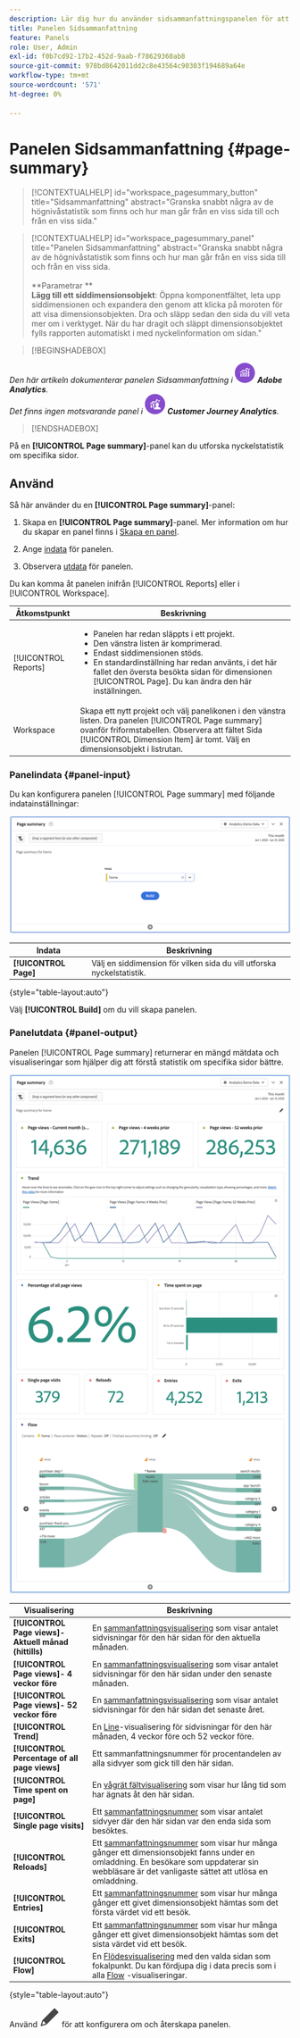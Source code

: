 ```yaml
---
description: Lär dig hur du använder sidsammanfattningspanelen för att visa sammanfattningsinformation för en markerad sida.
title: Panelen Sidsammanfattning
feature: Panels
role: User, Admin
exl-id: f0b7cd92-17b2-452d-9aab-f78629360ab8
source-git-commit: 978bd8642011dd2c8e43564c90303f194689a64e
workflow-type: tm+mt
source-wordcount: '571'
ht-degree: 0%

---
```


# Panelen Sidsammanfattning {#page-summary}

<!-- markdownlint-disable MD034 -->

>[!CONTEXTUALHELP]
>id="workspace_pagesummary_button"
>title="Sidsammanfattning"
>abstract="Granska snabbt några av de högnivåstatistik som finns och hur man går från en viss sida till och från en viss sida."

<!-- markdownlint-enable MD034 -->

<!-- markdownlint-disable MD034 -->

>[!CONTEXTUALHELP]
>id="workspace_pagesummary_panel"
>title="Panelen Sidsammanfattning"
>abstract="Granska snabbt några av de högnivåstatistik som finns och hur man går från en viss sida till och från en viss sida.<br/><br/>**Parametrar **<br/>**Lägg till ett siddimensionsobjekt**: Öppna komponentfältet, leta upp siddimensionen och expandera den genom att klicka på moroten för att visa dimensionsobjekten. Dra och släpp sedan den sida du vill veta mer om i verktyget. När du har dragit och släppt dimensionsobjektet fylls rapporten automatiskt i med nyckelinformation om sidan."

<!-- markdownlint-enable MD034 -->


>[!BEGINSHADEBOX]

_Den här artikeln dokumenterar panelen Sidsammanfattning i_ ![AdobeAnalytics](/help/assets/icons/AdobeAnalytics.svg) _**Adobe Analytics**._<br/>_Det finns ingen motsvarande panel i_ ![CustomerJourneyAnalytics](/help/assets/icons/CustomerJourneyAnalytics.svg) _**Customer Journey Analytics**._

>[!ENDSHADEBOX]

På en **[!UICONTROL Page summary]**-panel kan du utforska nyckelstatistik om specifika sidor.

## Använd

Så här använder du en **[!UICONTROL Page summary]**-panel:

1. Skapa en **[!UICONTROL Page summary]**-panel. Mer information om hur du skapar en panel finns i [Skapa en panel](panels.md#create-a-panel).

1. Ange [indata](#panel-input) för panelen.

1. Observera [utdata](#panel-output) för panelen.



Du kan komma åt panelen inifrån [!UICONTROL Reports] eller i [!UICONTROL Workspace].

| Åtkomstpunkt | Beskrivning |
| --- | --- |
| [!UICONTROL Reports] | <ul><li>Panelen har redan släppts i ett projekt.</li><li>Den vänstra listen är komprimerad.</li><li>Endast siddimensionen stöds.</li><li>En standardinställning har redan använts, i det här fallet den översta besökta sidan för dimensionen [!UICONTROL Page]. Du kan ändra den här inställningen.</li></ul> |
| Workspace | Skapa ett nytt projekt och välj panelikonen i den vänstra listen. Dra panelen [!UICONTROL Page summary] ovanför friformstabellen. Observera att fältet Sida [!UICONTROL Dimension Item] är tomt. Välj en dimensionsobjekt i listrutan. |

### Panelindata {#panel-input}

Du kan konfigurera panelen [!UICONTROL Page summary] med följande indatainställningar:

![Sammanfattning av sidindata](assets/page-summary-input.png)

| Indata | Beskrivning |
| --- | --- |
| **[!UICONTROL Page]** | Välj en siddimension för vilken sida du vill utforska nyckelstatistik. |

{style="table-layout:auto"}


Välj **[!UICONTROL Build]** om du vill skapa panelen.

### Panelutdata {#panel-output}

Panelen [!UICONTROL Page summary] returnerar en mängd mätdata och visualiseringar som hjälper dig att förstå statistik om specifika sidor bättre.

![Panelen Sidsammanfattning](assets/page-summary-output.png)

| Visualisering | Beskrivning |
| --- | --- |
| **[!UICONTROL Page views]- Aktuell månad (hittills)** | En [sammanfattningsvisualisering](/help/analyze/analysis-workspace/visualizations/summary-number-change.md) som visar antalet sidvisningar för den här sidan för den aktuella månaden. |
| **[!UICONTROL Page views]- 4 veckor före** | En [sammanfattningsvisualisering](/help/analyze/analysis-workspace/visualizations/summary-number-change.md) som visar antalet sidvisningar för den här sidan under den senaste månaden. |
| **[!UICONTROL Page views]- 52 veckor före** | En [sammanfattningsvisualisering](/help/analyze/analysis-workspace/visualizations/summary-number-change.md) som visar antalet sidvisningar för den här sidan det senaste året. |
| **[!UICONTROL Trend]** | En [Line](/help/analyze/analysis-workspace/visualizations/line.md)-visualisering för sidvisningar för den här månaden, 4 veckor före och 52 veckor före. |
| **[!UICONTROL Percentage of all page views]** | Ett sammanfattningsnummer för procentandelen av alla sidvyer som gick till den här sidan. |
| **[!UICONTROL Time spent on page]** | En [vågrät fältvisualisering](/help/analyze/analysis-workspace/visualizations/horizontal-bar.md) som visar hur lång tid som har ägnats åt den här sidan. |
| **[!UICONTROL Single page visits]** | Ett [sammanfattningsnummer](/help/analyze/analysis-workspace/visualizations/summary-number-change.md) som visar antalet sidvyer där den här sidan var den enda sida som besöktes. |
| **[!UICONTROL Reloads]** | Ett [sammanfattningsnummer](/help/analyze/analysis-workspace/visualizations/summary-number-change.md) som visar hur många gånger ett dimensionsobjekt fanns under en omladdning. En besökare som uppdaterar sin webbläsare är det vanligaste sättet att utlösa en omladdning. |
| **[!UICONTROL Entries]** | Ett [sammanfattningsnummer](/help/analyze/analysis-workspace/visualizations/summary-number-change.md) som visar hur många gånger ett givet dimensionsobjekt hämtas som det första värdet vid ett besök. |
| **[!UICONTROL Exits]** | Ett [sammanfattningsnummer](/help/analyze/analysis-workspace/visualizations/summary-number-change.md) som visar hur många gånger ett givet dimensionsobjekt hämtas som det sista värdet vid ett besök. |
| **[!UICONTROL Flow]** | En [Flödesvisualisering](/help/analyze/analysis-workspace/visualizations/c-flow/flow.md) med den valda sidan som fokalpunkt. Du kan fördjupa dig i data precis som i alla [Flow](/help/analyze/analysis-workspace/visualizations/c-flow/create-flow.md) -visualiseringar. |

{style="table-layout:auto"}

Använd ![Redigera](/help/assets/icons/Edit.svg) för att konfigurera om och återskapa panelen.

